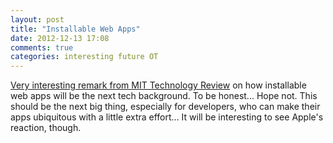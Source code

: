 ```yaml
---
layout: post
title: "Installable Web Apps"
date: 2012-12-13 17:08
comments: true
categories: interesting future OT
---
```


[Very interesting remark from MIT Technology Review](http://www.technologyreview.com/view/508741/installable-web-apps-will-be-the-next-tech-battleground/) on how installable web apps will be the next tech background. To be honest... Hope not. This should be the next big thing, especially for developers, who can make their apps ubiquitous with a little extra effort... It will be interesting to see Apple's reaction, though.